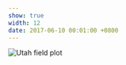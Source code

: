 ```yaml
---
show: true
width: 12
date: 2017-06-10 00:01:00 +0800
---
```


<div>
<img data-src="{{ 'assets/images/photos/IMG_7600_stitch.jpg' | relative_url }}" class="lazy w-100 rounded"   data-toggle="tooltip" data-placement="top" title="Utah field plot">
 <!--  <div class="card-body">
    <p class="card-text">
      Banner text
    </p> 
  </div> -->
</div>
